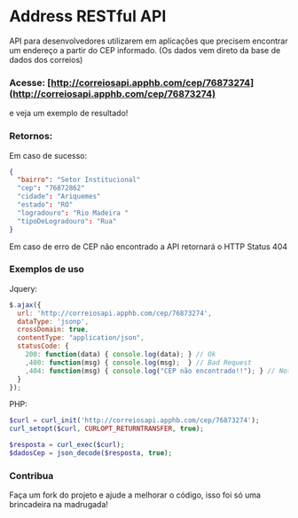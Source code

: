 # Address RESTful API

API para desenvolvedores utilizarem em aplicações que precisem encontrar um endereço a partir do CEP informado. (Os dados vem direto da base de dados dos correios)

### Acesse: [http://correiosapi.apphb.com/cep/76873274](http://correiosapi.apphb.com/cep/76873274)

e veja um exemplo de resultado!

### Retornos:

Em caso de sucesso:

```json
{
  "bairro": "Setor Institucional"
  "cep": "76872862"
  "cidade": "Ariquemes"
  "estado": "RO"
  "logradouro": "Rio Madeira "
  "tipoDeLogradouro": "Rua"
}
```

Em caso de erro de CEP não encontrado a API retornará o HTTP Status 404

### Exemplos de uso

Jquery:

```javascript
$.ajax({
  url: 'http://correiosapi.apphb.com/cep/76873274',
  dataType: 'jsonp',
  crossDomain: true,
  contentType: "application/json",
  statusCode: {
    200: function(data) { console.log(data); } // Ok
    ,400: function(msg) { console.log(msg);  } // Bad Request
    ,404: function(msg) { console.log("CEP não encontrado!!"); } // Not Found
  }
});​
```

PHP:

```php
$curl = curl_init('http://correiosapi.apphb.com/cep/76873274');
curl_setopt($curl, CURLOPT_RETURNTRANSFER, true);

$resposta = curl_exec($curl);
$dadosCep = json_decode($resposta, true);
```

### Contribua

Faça um fork do projeto e ajude a melhorar o código, isso foi só uma brincadeira na madrugada!
